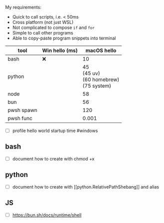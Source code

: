 My requirements:
- Quick to call scripts, i.e. < 50ms
- Cross platform (not just WSL)
- Not complicated to compose `if` and `for`
- Simple to call other programs
- Able to copy-paste program snippets into terminal


| tool       | Win hello (ms) | macOS hello                                   |
| ---------- | -------------- | --------------------------------------------- |
| bash       | ❌              | 10                                            |
| python     |                | 45<br>(45 uv)<br>(60 homebrew)<br>(75 system) |
| node       |                | 58                                            |
| bun        |                | 56                                            |
| pwsh spawn |                | 120                                           |
| pwsh func  |                | 0.001                                         |
- [ ] profile hello world startup time #windows 
## bash
- [ ] document how to create with chmod +x
## python
- [ ] document how to create with [[python.RelativePathShebang]] and alias
## JS
- [ ] https://bun.sh/docs/runtime/shell
